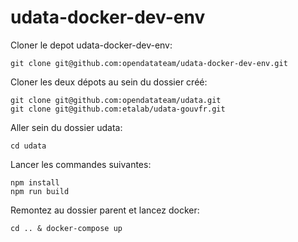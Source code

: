 # udata-docker-dev-env

Cloner le depot udata-docker-dev-env:

`git clone git@github.com:opendatateam/udata-docker-dev-env.git`

Cloner les deux dépots au sein du dossier créé:

```
git clone git@github.com:opendatateam/udata.git
git clone git@github.com:etalab/udata-gouvfr.git
```

Aller sein du dossier udata:

`cd udata`

Lancer les commandes suivantes:

```
npm install
npm run build
```

Remontez au dossier parent et lancez docker:

`cd .. & docker-compose up`
